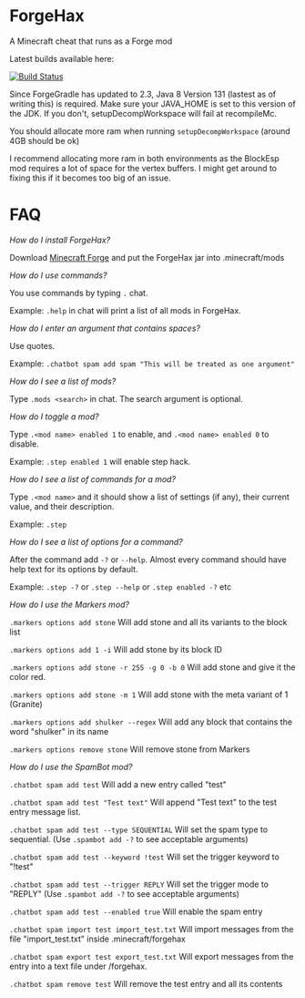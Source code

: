 # ForgeHax
A Minecraft cheat that runs as a Forge mod

Latest builds available here: 

[![Build Status](http://jenkins.daporkchop.net/job/Minecraft/job/ForgeHax/badge/icon)](http://jenkins.daporkchop.net/job/Minecraft/job/ForgeHax/)

Since ForgeGradle has updated to 2.3, Java 8 Version 131 (lastest as of writing this) is required. Make sure your JAVA_HOME is set to this version of the JDK. If you don't, setupDecompWorkspace will fail at recompileMc.

You should allocate more ram when running `setupDecompWorkspace` (around 4GB should be ok)

I recommend allocating more ram in both environments as the BlockEsp mod requires a lot of space for the vertex buffers. I might get around to fixing this if it becomes too big of an issue.

# FAQ
_How do I install ForgeHax?_

Download [Minecraft Forge](https://files.minecraftforge.net/) and put the ForgeHax jar into .minecraft/mods

_How do I use commands?_

You use commands by typing `.` chat.

Example: `.help` in chat will print a list of all mods in ForgeHax.

_How do I enter an argument that contains spaces?_

Use quotes.

Example: `.chatbot spam add spam "This will be treated as one argument"`

_How do I see a list of mods?_

Type `.mods <search>` in chat. The search argument is optional.

_How do I toggle a mod?_

Type `.<mod name> enabled 1` to enable, and `.<mod name> enabled 0` to disable.

Example: `.step enabled 1` will enable step hack.

_How do I see a list of commands for a mod?_

Type `.<mod name>` and it should show a list of settings (if any), their current value, and their description.

Example: `.step`

_How do I see a list of options for a command?_

After the command add `-?` or `--help`. Almost every command should have help text for its options by default.

Example: `.step -?` or `.step --help` or `.step enabled -?` etc

_How do I use the Markers mod?_

`.markers options add stone` Will add stone and all its variants to the block list

`.markers options add 1 -i` Will add stone by its block ID

`.markers options add stone -r 255 -g 0 -b 0` Will add stone and give it the color red.

`.markers options add stone -m 1` Will add stone with the meta variant of 1 (Granite)

`.markers options add shulker --regex` Will add any block that contains the word "shulker" in its name

`.markers options remove stone` Will remove stone from Markers

_How do I use the SpamBot mod?_

`.chatbot spam add test` Will add a new entry called "test"

`.chatbot spam add test "Test text"` Will append "Test text" to the test entry message list.

`.chatbot spam add test --type SEQUENTIAL` Will set the spam type to sequential. (Use `.spambot add -?` to see acceptable arguments)

`.chatbot spam add test --keyword !test` Will set the trigger keyword to "!test"
 
`.chatbot spam add test --trigger REPLY` Will set the trigger mode to "REPLY" (Use `.spambot add -?` to see acceptable arguments)
 
`.chatbot spam add test --enabled true` Will enable the spam entry 
 
`.chatbot spam import test import_test.txt` Will import messages from the file "import_test.txt" inside .minecraft/forgehax

`.chatbot spam export test export_test.txt` Will export messages from the entry into a text file under /forgehax.
 
`.chatbot spam remove test` Will remove the test entry and all its contents

